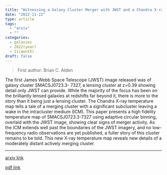 ```yaml
---
title: "Witnessing a Galaxy Cluster Merger with JWST and a Chandra X-ray Temperature Map"
date: "2022-11-22"
type: article
tags:
  - "arxiv"
  - ""
categories:
  - galaxies
  - 2022(year)
  - 11(month)
draft: false
---
```


> First author: Brian C. Alden

 The first James Webb Space Telescope (JWST) image released was of galaxy
cluster SMACSJ0723.3- 7327, a lensing cluster at z=0.39 showing detail only
JWST can provide. While the majority of the focus has been on the brilliantly
lensed galaxies at redshifts far beyond it, there is more to the story than it
being just a lensing cluster. The Chandra X-ray temperature map tells a tale of
a merging cluster with a significant subcluster leaving a wake in the
intracluster medium (ICM). This paper presents a high fidelity temperature map
of SMACSJ0723.3-7327 using adaptive circular binning, overlaid with the JWST
image, showing clear signs of merger activity. As the ICM extends well past the
boundaries of the JWST imagery, and no low-frequency radio observations are yet
published, a fuller story of this cluster remains to be told. This new X-ray
temperature map reveals new details of a moderately distant actively merging
cluster.

---
[arxiv link](http://arxiv.org/abs/2211.11991v1)

[pdf link](http://arxiv.org/pdf/2211.11991v1)